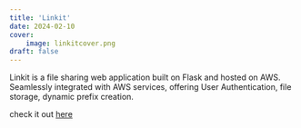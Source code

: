 ```yaml
---
title: 'Linkit'
date: 2024-02-10
cover:
    image: linkitcover.png
draft: false
---
```



Linkit is a file sharing web application built on Flask and hosted on AWS. Seamlessly integrated with AWS services, offering User Authentication, file storage, dynamic prefix creation.

check it out [here](https://linkit.ramasai.dev/)